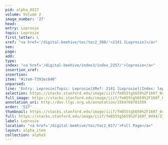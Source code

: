 ```yaml
---
pid: alpha_0527
volume: Volume 2
image_number: '27'
head: 
entry: Leprosie
topic: Leprosie
first_letter: L
xref: "<a href='/digital-beehive/toc/toc2_380/'>2141 [Leprosie]</a>"
see: 
page: 
add: 
type: 
index: "<a href='/digital-beehive/index3/index_2257/'>leprosie</a>"
insertion_xref: 
insertion: 
item: "#item-7393ec640"
unparsed: 
line: 'Entry: Leprosie|Topic: Leprosie|XRef: 2141 [Leprosie]|Index: leprosie|#item-7393ec640'
selection: https://stacks.stanford.edu/image/iiif/fm855tg5659%2F1607_0494/379,2829,3013,346/full/0/default.jpg
full_image: https://stacks.stanford.edu/image/iiif/fm855tg5659%2F1607_0494/full/full/0/default.jpg
annotation_uri: http://dev.llgc.org.uk/annotation/1564768701559
order: '527'
thumbnail: https://stacks.stanford.edu/image/iiif/fm855tg5659%2F1607_0494/379,2829,600,180/250,/0/default.jpg
full: https://stacks.stanford.edu/image/iiif/fm855tg5659%2F1607_0494/379,2829,3013,346/full/0/default.jpg
label: Leprosie
location: "<a href='/digital-beehive/toc/toc2_017/'>Full Page</a>"
layout: alpha_item
collection: alpha3
---
```

